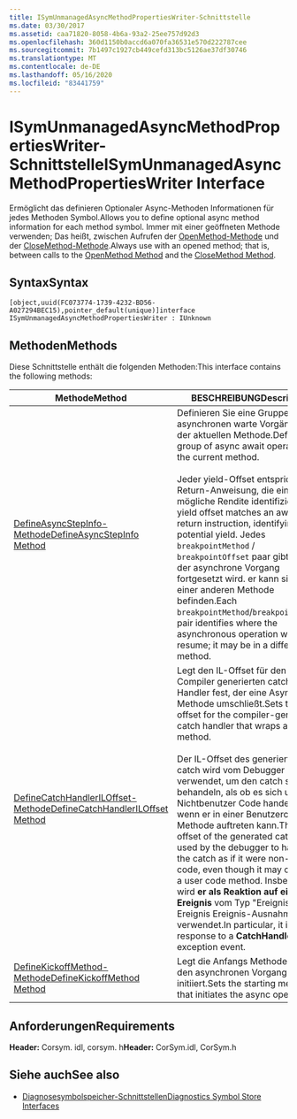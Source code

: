 ```yaml
---
title: ISymUnmanagedAsyncMethodPropertiesWriter-Schnittstelle
ms.date: 03/30/2017
ms.assetid: caa71820-8058-4b6a-93a2-25ee757d92d3
ms.openlocfilehash: 360d1150b0accd6a070fa36531e570d222787cee
ms.sourcegitcommit: 7b1497c1927cb449cefd313bc5126ae37df30746
ms.translationtype: MT
ms.contentlocale: de-DE
ms.lasthandoff: 05/16/2020
ms.locfileid: "83441759"
---
```

# <a name="isymunmanagedasyncmethodpropertieswriter-interface"></a><span data-ttu-id="8da75-102">ISymUnmanagedAsyncMethodPropertiesWriter-Schnittstelle</span><span class="sxs-lookup"><span data-stu-id="8da75-102">ISymUnmanagedAsyncMethodPropertiesWriter Interface</span></span>
<span data-ttu-id="8da75-103">Ermöglicht das definieren Optionaler Async-Methoden Informationen für jedes Methoden Symbol.</span><span class="sxs-lookup"><span data-stu-id="8da75-103">Allows you to define optional async method information for each method symbol.</span></span> <span data-ttu-id="8da75-104">Immer mit einer geöffneten Methode verwenden; Das heißt, zwischen Aufrufen der [OpenMethod-Methode](../../../../docs/framework/unmanaged-api/diagnostics/isymunmanagedwriter-openmethod-method.md) und der [CloseMethod-Methode](isymunmanagedwriter-closemethod-method.md).</span><span class="sxs-lookup"><span data-stu-id="8da75-104">Always use with an opened method; that is, between calls to the [OpenMethod Method](../../../../docs/framework/unmanaged-api/diagnostics/isymunmanagedwriter-openmethod-method.md) and the [CloseMethod Method](isymunmanagedwriter-closemethod-method.md).</span></span>  
  
## <a name="syntax"></a><span data-ttu-id="8da75-105">Syntax</span><span class="sxs-lookup"><span data-stu-id="8da75-105">Syntax</span></span>  
  
```idl  
[object,uuid(FC073774-1739-4232-BD56-A027294BEC15),pointer_default(unique)]interface ISymUnmanagedAsyncMethodPropertiesWriter : IUnknown  
```  
  
## <a name="methods"></a><span data-ttu-id="8da75-106">Methoden</span><span class="sxs-lookup"><span data-stu-id="8da75-106">Methods</span></span>  
 <span data-ttu-id="8da75-107">Diese Schnittstelle enthält die folgenden Methoden:</span><span class="sxs-lookup"><span data-stu-id="8da75-107">This interface contains the following methods:</span></span>  
  
|<span data-ttu-id="8da75-108">Methode</span><span class="sxs-lookup"><span data-stu-id="8da75-108">Method</span></span>|<span data-ttu-id="8da75-109">BESCHREIBUNG</span><span class="sxs-lookup"><span data-stu-id="8da75-109">Description</span></span>|  
|------------|-----------------|  
|[<span data-ttu-id="8da75-110">DefineAsyncStepInfo-Methode</span><span class="sxs-lookup"><span data-stu-id="8da75-110">DefineAsyncStepInfo Method</span></span>](isymunmanagedasyncmethodpropertieswriter-defineasyncstepinfo-method.md)|<span data-ttu-id="8da75-111">Definieren Sie eine Gruppe von asynchronen warte Vorgängen in der aktuellen Methode.</span><span class="sxs-lookup"><span data-stu-id="8da75-111">Define a group of async await operations in the current method.</span></span><br /><br /> <span data-ttu-id="8da75-112">Jeder yield-Offset entspricht der Return-Anweisung, die eine mögliche Rendite identifiziert.</span><span class="sxs-lookup"><span data-stu-id="8da75-112">Each yield offset matches an await's return instruction, identifying a potential yield.</span></span> <span data-ttu-id="8da75-113">Jedes `breakpointMethod` / `breakpointOffset` paar gibt an, wo der asynchrone Vorgang fortgesetzt wird. er kann sich in einer anderen Methode befinden.</span><span class="sxs-lookup"><span data-stu-id="8da75-113">Each `breakpointMethod`/`breakpointOffset` pair identifies where the asynchronous operation will resume; it may be in a different method.</span></span>|  
|[<span data-ttu-id="8da75-114">DefineCatchHandlerILOffset-Methode</span><span class="sxs-lookup"><span data-stu-id="8da75-114">DefineCatchHandlerILOffset Method</span></span>](isymunmanagedasyncmethodpropertieswriter-definecatchhandleriloffset-method.md)|<span data-ttu-id="8da75-115">Legt den IL-Offset für den vom Compiler generierten catch-Handler fest, der eine Async-Methode umschließt.</span><span class="sxs-lookup"><span data-stu-id="8da75-115">Sets the IL offset for the compiler-generated catch handler that wraps an async method.</span></span><br /><br /> <span data-ttu-id="8da75-116">Der IL-Offset des generierten catch wird vom Debugger verwendet, um den catch so zu behandeln, als ob es sich um Nichtbenutzer Code handelt, auch wenn er in einer Benutzercode Methode auftreten kann.</span><span class="sxs-lookup"><span data-stu-id="8da75-116">The IL offset of the generated catch is used by the debugger to handle the catch as if it were non-user code, even though it may occur in a user code method.</span></span> <span data-ttu-id="8da75-117">Insbesondere wird **er als Reaktion auf ein Ereignis** vom Typ "Ereignis Ereignis Ereignis-Ausnahme" verwendet.</span><span class="sxs-lookup"><span data-stu-id="8da75-117">In particular, it is used in response to a **CatchHandlerFound** exception event.</span></span>|  
|[<span data-ttu-id="8da75-118">DefineKickoffMethod-Methode</span><span class="sxs-lookup"><span data-stu-id="8da75-118">DefineKickoffMethod Method</span></span>](isymunmanagedasyncmethodpropertieswriter-definekickoffmethod-method.md)|<span data-ttu-id="8da75-119">Legt die Anfangs Methode fest, die den asynchronen Vorgang initiiert.</span><span class="sxs-lookup"><span data-stu-id="8da75-119">Sets the starting method that initiates the async operation.</span></span>|  
  
## <a name="requirements"></a><span data-ttu-id="8da75-120">Anforderungen</span><span class="sxs-lookup"><span data-stu-id="8da75-120">Requirements</span></span>  
 <span data-ttu-id="8da75-121">**Header:** Corsym. idl, corsym. h</span><span class="sxs-lookup"><span data-stu-id="8da75-121">**Header:** CorSym.idl, CorSym.h</span></span>  
  
## <a name="see-also"></a><span data-ttu-id="8da75-122">Siehe auch</span><span class="sxs-lookup"><span data-stu-id="8da75-122">See also</span></span>

- [<span data-ttu-id="8da75-123">Diagnosesymbolspeicher-Schnittstellen</span><span class="sxs-lookup"><span data-stu-id="8da75-123">Diagnostics Symbol Store Interfaces</span></span>](diagnostics-symbol-store-interfaces.md)

